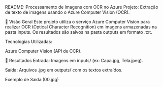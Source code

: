 README: Processamento de Imagens com OCR no Azure
Projeto: Extração de texto de imagens usando o Azure Computer Vision (OCR).

📌 Visão Geral
Este projeto utiliza o serviço Azure Computer Vision para realizar OCR (Optical Character Recognition) 
em imagens armazenadas na pasta inputs. Os resultados são salvos na pasta outputs em formato .txt.

Tecnologias Utilizadas:

Azure Computer Vision (API de OCR).

📌 Resultados
Entrada: Imagens em inputs/ (ex: Capa.jpg, Tela.jpeg).

Saída: Arquivos .jpg em outputs/ com os textos extraídos.

Exemplo de Saída (00.jpg)